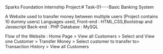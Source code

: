 Sparks Foundation Internship Project:# Task-01----Basic Banking System

A Website used to transfer money between multiple users (Project contains 10 dummy users)
Languages used,
Front-end : HTML,CSS,Bootstrap and Javascript 
Back-end : PHP 
Database : MySQL

Flow of the Website : Home Page > View all Customers > Select and View one Customer > Transfer Money > Select customer to transfer to> Transaction History > View all Customers
